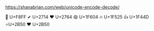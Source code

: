 https://shanabrian.com/web/unicode-encode-decode/

 U+F8FF
✔ U+2714
❤ U+2764
😄 U+1F604
🔥 U+1F525
👍 U+1F44D
⭐U+2B50
♥ U+2B50
